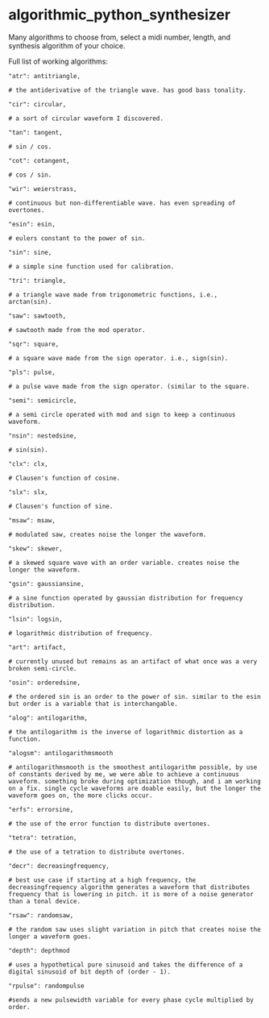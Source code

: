 # algorithmic_python_synthesizer
Many algorithms to choose from, select a midi number, length, and synthesis algorithm of your choice. 

Full list of working algorithms:

    "atr": antitriangle,
    
    # the antiderivative of the triangle wave. has good bass tonality.
    
    "cir": circular,
    
    # a sort of circular waveform I discovered.
    
    "tan": tangent,
    
    # sin / cos.
    
    "cot": cotangent,
    
    # cos / sin.
    
    "wir": weierstrass,
    
    # continuous but non-differentiable wave. has even spreading of overtones.
    
    "esin": esin,
    
    # eulers constant to the power of sin.
    
    "sin": sine,
    
    # a simple sine function used for calibration.
    
    "tri": triangle,
    
    # a triangle wave made from trigonometric functions, i.e., arctan(sin).
    
    "saw": sawtooth,
    
    # sawtooth made from the mod operator.
    
    "sqr": square,
    
    # a square wave made from the sign operator. i.e., sign(sin).
    
    "pls": pulse,
    
    # a pulse wave made from the sign operator. (similar to the square.
    
    "semi": semicircle,
    
    # a semi circle operated with mod and sign to keep a continuous waveform.
    
    "nsin": nestedsine,
    
    # sin(sin).
    
    "clx": clx,
    
    # Clausen's function of cosine.
    
    "slx": slx,
    
    # Clausen's function of sine.
    
    "msaw": msaw,
    
    # modulated saw, creates noise the longer the waveform.
    
    "skew": skewer,
    
    # a skewed square wave with an order variable. creates noise the longer the waveform.
    
    "gsin": gaussiansine,
    
    # a sine function operated by gaussian distribution for frequency distribution.
    
    "lsin": logsin,
    
    # logarithmic distribution of frequency.
    
    "art": artifact,
    
    # currently unused but remains as an artifact of what once was a very broken semi-circle.
    
    "osin": orderedsine,
    
    # the ordered sin is an order to the power of sin. similar to the esin but order is a variable that is interchangable.
    
    "alog": antilogarithm,
    
    # the antilogarithm is the inverse of logarithmic distortion as a function.
    
    "alogsm": antilogarithmsmooth
    
    # antilogarithmsmooth is the smoothest antilogarithm possible, by use of constants derived by me, we were able to achieve a continuous waveform. something broke during optimization though, and i am working on a fix. single cycle waveforms are doable easily, but the longer the waveform goes on, the more clicks occur. 
    
    "erfs": errorsine,
    
    # the use of the error function to distribute overtones.
    
    "tetra": tetration,
    
    # the use of a tetration to distribute overtones.
    
    "decr": decreasingfrequency,
    
    # best use case if starting at a high frequency, the decreasingfrequency algorithm generates a waveform that distributes frequency that is lowering in pitch. it is more of a noise generator than a tonal device.
    
    "rsaw": randomsaw,
    
    # the random saw uses slight variation in pitch that creates noise the longer a waveform goes.
    
    "depth": depthmod
    
    # uses a hypothetical pure sinusoid and takes the difference of a digital sinusoid of bit depth of (order - 1).
    
    "rpulse": randompulse
    
    #sends a new pulsewidth variable for every phase cycle multiplied by order.
